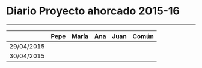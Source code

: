 # Diario Proyecto ahorcado 2015-16
---
|          |Pepe  |María |Ana   |Juan  |Común |
|----------|------|------|------|------|------|
|29/04/2015|      |      |      |      |      |
|30/04/2015|      |      |      |      |      |